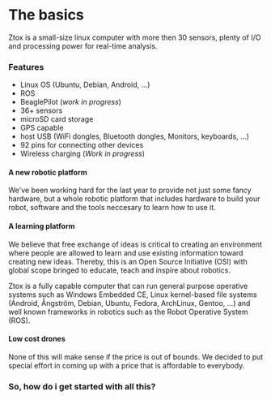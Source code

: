 # The basics

Ztox is a small-size linux computer with more then 30 sensors, plenty of I/O and processing power for real-time analysis.


### Features
* Linux OS (Ubuntu, Debian, Android, ...)
* ROS
* BeaglePilot (*work in progress*)
* 36+ sensors
* microSD card storage
* GPS capable
* host USB (WiFi dongles, Bluetooth dongles, Monitors, keyboards, ...)
* 92 pins for connecting other devices
* Wireless charging (*Work in progress*)

#### A new robotic platform
We've been working hard for the last year to provide not just some fancy hardware, but a whole robotic platform that includes hardware to build your robot, software and the tools neccesary to learn how to use it.


#### A learning platform
We believe that free exchange of ideas is critical to creating an environment where people are allowed to learn and use existing information toward creating new ideas. Thereby, this is an Open Source Initiative (OSI) with global scope bringed to educate, teach and inspire about robotics.

Ztox is a fully capable computer that can run general purpose operative systems such as Windows Embedded CE, Linux kernel-based file systems (Android, Ångström, Debian, Ubuntu, Fedora, ArchLinux, Gentoo, ...) and well known frameworks in robotics such as the Robot Operative System (ROS).


#### Low cost drones
None of this will make sense if the price is out of bounds. We decided to put special effort in coming up with a price that is affordable to everybody.

### So, how do i get started with all this?

